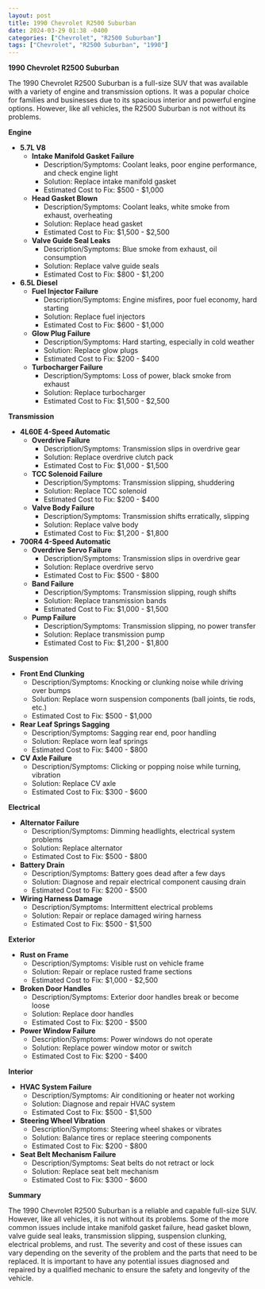 ```yaml
---
layout: post
title: 1990 Chevrolet R2500 Suburban
date: 2024-03-29 01:38 -0400
categories: ["Chevrolet", "R2500 Suburban"]
tags: ["Chevrolet", "R2500 Suburban", "1990"]
---
```

**1990 Chevrolet R2500 Suburban**

The 1990 Chevrolet R2500 Suburban is a full-size SUV that was available with a variety of engine and transmission options. It was a popular choice for families and businesses due to its spacious interior and powerful engine options. However, like all vehicles, the R2500 Suburban is not without its problems.

**Engine**

* **5.7L V8**
    * **Intake Manifold Gasket Failure**
        * Description/Symptoms: Coolant leaks, poor engine performance, and check engine light
        * Solution: Replace intake manifold gasket
        * Estimated Cost to Fix: $500 - $1,000
    * **Head Gasket Blown**
        * Description/Symptoms: Coolant leaks, white smoke from exhaust, overheating
        * Solution: Replace head gasket
        * Estimated Cost to Fix: $1,500 - $2,500
    * **Valve Guide Seal Leaks**
        * Description/Symptoms: Blue smoke from exhaust, oil consumption
        * Solution: Replace valve guide seals
        * Estimated Cost to Fix: $800 - $1,200
* **6.5L Diesel**
    * **Fuel Injector Failure**
        * Description/Symptoms: Engine misfires, poor fuel economy, hard starting
        * Solution: Replace fuel injectors
        * Estimated Cost to Fix: $600 - $1,000
    * **Glow Plug Failure**
        * Description/Symptoms: Hard starting, especially in cold weather
        * Solution: Replace glow plugs
        * Estimated Cost to Fix: $200 - $400
    * **Turbocharger Failure**
        * Description/Symptoms: Loss of power, black smoke from exhaust
        * Solution: Replace turbocharger
        * Estimated Cost to Fix: $1,500 - $2,500

**Transmission**

* **4L60E 4-Speed Automatic**
    * **Overdrive Failure**
        * Description/Symptoms: Transmission slips in overdrive gear
        * Solution: Replace overdrive clutch pack
        * Estimated Cost to Fix: $1,000 - $1,500
    * **TCC Solenoid Failure**
        * Description/Symptoms: Transmission slipping, shuddering
        * Solution: Replace TCC solenoid
        * Estimated Cost to Fix: $200 - $400
    * **Valve Body Failure**
        * Description/Symptoms: Transmission shifts erratically, slipping
        * Solution: Replace valve body
        * Estimated Cost to Fix: $1,200 - $1,800
* **700R4 4-Speed Automatic**
    * **Overdrive Servo Failure**
        * Description/Symptoms: Transmission slips in overdrive gear
        * Solution: Replace overdrive servo
        * Estimated Cost to Fix: $500 - $800
    * **Band Failure**
        * Description/Symptoms: Transmission slipping, rough shifts
        * Solution: Replace transmission bands
        * Estimated Cost to Fix: $1,000 - $1,500
    * **Pump Failure**
        * Description/Symptoms: Transmission slipping, no power transfer
        * Solution: Replace transmission pump
        * Estimated Cost to Fix: $1,200 - $1,800

**Suspension**

* **Front End Clunking**
    * Description/Symptoms: Knocking or clunking noise while driving over bumps
    * Solution: Replace worn suspension components (ball joints, tie rods, etc.)
    * Estimated Cost to Fix: $500 - $1,000
* **Rear Leaf Springs Sagging**
    * Description/Symptoms: Sagging rear end, poor handling
    * Solution: Replace worn leaf springs
    * Estimated Cost to Fix: $400 - $800
* **CV Axle Failure**
    * Description/Symptoms: Clicking or popping noise while turning, vibration
    * Solution: Replace CV axle
    * Estimated Cost to Fix: $300 - $600

**Electrical**

* **Alternator Failure**
    * Description/Symptoms: Dimming headlights, electrical system problems
    * Solution: Replace alternator
    * Estimated Cost to Fix: $500 - $800
* **Battery Drain**
    * Description/Symptoms: Battery goes dead after a few days
    * Solution: Diagnose and repair electrical component causing drain
    * Estimated Cost to Fix: $200 - $500
* **Wiring Harness Damage**
    * Description/Symptoms: Intermittent electrical problems
    * Solution: Repair or replace damaged wiring harness
    * Estimated Cost to Fix: $500 - $1,500

**Exterior**

* **Rust on Frame**
    * Description/Symptoms: Visible rust on vehicle frame
    * Solution: Repair or replace rusted frame sections
    * Estimated Cost to Fix: $1,000 - $2,500
* **Broken Door Handles**
    * Description/Symptoms: Exterior door handles break or become loose
    * Solution: Replace door handles
    * Estimated Cost to Fix: $200 - $500
* **Power Window Failure**
    * Description/Symptoms: Power windows do not operate
    * Solution: Replace power window motor or switch
    * Estimated Cost to Fix: $200 - $400

**Interior**

* **HVAC System Failure**
    * Description/Symptoms: Air conditioning or heater not working
    * Solution: Diagnose and repair HVAC system
    * Estimated Cost to Fix: $500 - $1,500
* **Steering Wheel Vibration**
    * Description/Symptoms: Steering wheel shakes or vibrates
    * Solution: Balance tires or replace steering components
    * Estimated Cost to Fix: $200 - $800
* **Seat Belt Mechanism Failure**
    * Description/Symptoms: Seat belts do not retract or lock
    * Solution: Replace seat belt mechanism
    * Estimated Cost to Fix: $300 - $600

**Summary**

The 1990 Chevrolet R2500 Suburban is a reliable and capable full-size SUV. However, like all vehicles, it is not without its problems. Some of the more common issues include intake manifold gasket failure, head gasket blown, valve guide seal leaks, transmission slipping, suspension clunking, electrical problems, and rust. The severity and cost of these issues can vary depending on the severity of the problem and the parts that need to be replaced. It is important to have any potential issues diagnosed and repaired by a qualified mechanic to ensure the safety and longevity of the vehicle.

